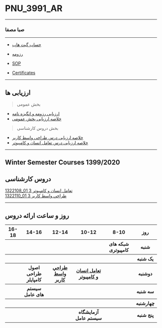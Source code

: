 # PNU_3991_AR
---------
### صبا مصفا
 
---
- [حساب گیت هاب](https://github.com/S-mosaffa)

- [رزومه](https://s-mosaffa.github.io/mosaffa/)

- [SOP](https://s-mosaffa.github.io/sop/)

- [Certificates]()
------------------
## ارزیابی ها 
>بخش عمومی 
- [ارزیابی رزومه و انگیزه نامه](https://github.com/S-mosaffa/PNU_3991_AR/blob/main/XX_CV_CheckList_AR_3991.pdf)
- [خلاصه ارزیابی بخش عمومی](https://github.com/S-mosaffa/PNU_3991_AR/blob/main/XX_GeneralSection_CheckList_AR_3991.pdf)

>بخش دروس کارشناسی
- [خلاصه ارزیابی درس طراحی واسط کاربر]()
- [خلاصه ارزیابی درس تعامل انسان و کامپیوتر](https://github.com/S-mosaffa/PNU_3991_AR/blob/main/HumanComputerInteraction/XX_HumanComputerInteraction_CheckList_AR_3991.pdf)
------------------
## Winter Semester Courses 1399/2020

## دروس کارشناسی

[1322108_01 تعامل انسان و كامپيوتر 3](https://github.com/S-mosaffa/-PNU_3991_AR/tree/main/HumanComputerInteraction)
<br>
[1322110_01 طراحي واسط كاربر 3](https://github.com/S-mosaffa/-PNU_3991_AR/tree/main/UserInterfaceDesgin)

--------------
## روز و ساعت ارائه دروس

<table style="width:100%">
  <tr>
    <th >16-18</th>
    <th >14-16</th>
    <th >12-14</th>
    <th>10-12</th>
    <th>8-10</th>
    <th>روز</th>
  </tr>
  <tr>
    <th ></th>
    <th ></th>
    <th ></th>
    <th></th>
    <th>شبکه های کامپیوتری</th>
    <th>شنبه</th>
  </tr>
   <tr>
    <th ></th>
    <th ></th>
    <th ></th>
    <th></th>
    <th ></th>
    <th>یک شنبه</th>
  </tr>
   <tr>
     <th ></th>
     <th >اصول طراحی کامپایلر</th>
     <th><a  href="https://github.com/AliRazavi-edu/PNU_3991/tree/master/_BSc/UserInterfaceDesgin">طراحي واسط كاربر</a></th>
    <th><a href="https://github.com/AliRazavi-edu/PNU_3991/tree/master/_BSc/HumanComputerInteraction">تعامل انسان و كامپيوتر</a></th>
    <th></th>   
    <th>دوشنبه</th>
  </tr>
   <tr>
    <th ></th>
    <th >سیستم های عامل</th>
    <th></th>
    <th></th>
    <th ></th>
    <th>سه شنبه</th>
  </tr>
   <tr>
    <th ></th>
    <th ></th>
    <th></th>
    <th></th>
     <th ></th>
    <th>چهارشنبه</th>
  </tr>
   <tr>
   <th ></th>
    <th ></th>
     <th ></th>
     <th >آزمایشگاه سیستم عامل</th>
    <th ></th>
    <th>پنج شنبه</th>
  </tr>
</table>
